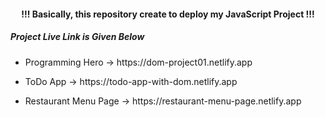 <h4 align="center"> !!! Basically, this repository create to deploy my JavaScript Project !!! </h4>

<h5>Project Live Link is Given Below</h5>

-   <p> Programming Hero -> https://dom-project01.netlify.app </p>
-   <p> ToDo App -> https://todo-app-with-dom.netlify.app </p>
-   <p> Restaurant Menu Page -> https://restaurant-menu-page.netlify.app </p>